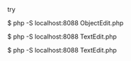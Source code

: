 try

$ php -S localhost:8088 ObjectEdit.php

$ php -S localhost:8088 TextEdit.php

$ php -S localhost:8088 TextEdit.php
